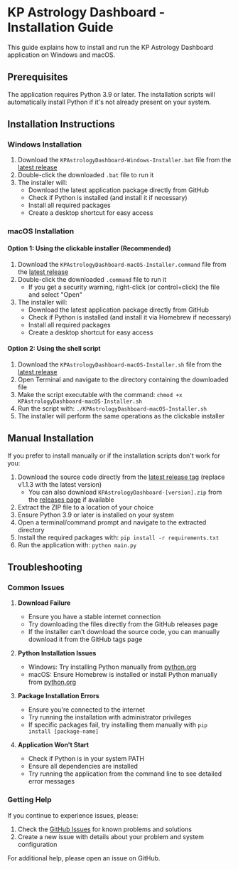 # KP Astrology Dashboard - Installation Guide

This guide explains how to install and run the KP Astrology Dashboard application on Windows and macOS.

## Prerequisites

The application requires Python 3.9 or later. The installation scripts will automatically install Python if it's not already present on your system.

## Installation Instructions

### Windows Installation

1. Download the `KPAstrologyDashboard-Windows-Installer.bat` file from the [latest release](https://github.com/cryptekbits/KPAstroDashboard/releases/latest)
2. Double-click the downloaded `.bat` file to run it
3. The installer will:
   - Download the latest application package directly from GitHub
   - Check if Python is installed (and install it if necessary)
   - Install all required packages
   - Create a desktop shortcut for easy access

### macOS Installation

#### Option 1: Using the clickable installer (Recommended)

1. Download the `KPAstrologyDashboard-macOS-Installer.command` file from the [latest release](https://github.com/cryptekbits/KPAstroDashboard/releases/latest)
2. Double-click the downloaded `.command` file to run it
   - If you get a security warning, right-click (or control+click) the file and select "Open"
3. The installer will:
   - Download the latest application package directly from GitHub
   - Check if Python is installed (and install it via Homebrew if necessary)
   - Install all required packages
   - Create a desktop shortcut for easy access

#### Option 2: Using the shell script

1. Download the `KPAstrologyDashboard-macOS-Installer.sh` file from the [latest release](https://github.com/cryptekbits/KPAstroDashboard/releases/latest)
2. Open Terminal and navigate to the directory containing the downloaded file
3. Make the script executable with the command: `chmod +x KPAstrologyDashboard-macOS-Installer.sh`
4. Run the script with: `./KPAstrologyDashboard-macOS-Installer.sh`
5. The installer will perform the same operations as the clickable installer

## Manual Installation

If you prefer to install manually or if the installation scripts don't work for you:

1. Download the source code directly from the [latest release tag](https://github.com/cryptekbits/KPAstroDashboard/archive/refs/tags/v1.1.3.zip) (replace v1.1.3 with the latest version)
   - You can also download `KPAstrologyDashboard-[version].zip` from the [releases page](https://github.com/cryptekbits/KPAstroDashboard/releases/latest) if available
2. Extract the ZIP file to a location of your choice
3. Ensure Python 3.9 or later is installed on your system
4. Open a terminal/command prompt and navigate to the extracted directory
5. Install the required packages with: `pip install -r requirements.txt`
6. Run the application with: `python main.py`

## Troubleshooting

### Common Issues

1. **Download Failure**
   - Ensure you have a stable internet connection
   - Try downloading the files directly from the GitHub releases page
   - If the installer can't download the source code, you can manually download it from the GitHub tags page

2. **Python Installation Issues**
   - Windows: Try installing Python manually from [python.org](https://www.python.org/downloads/)
   - macOS: Ensure Homebrew is installed or install Python manually from [python.org](https://www.python.org/downloads/)

3. **Package Installation Errors**
   - Ensure you're connected to the internet
   - Try running the installation with administrator privileges
   - If specific packages fail, try installing them manually with `pip install [package-name]`

4. **Application Won't Start**
   - Check if Python is in your system PATH
   - Ensure all dependencies are installed
   - Try running the application from the command line to see detailed error messages

### Getting Help

If you continue to experience issues, please:
1. Check the [GitHub Issues](https://github.com/cryptekbits/KPAstroDashboard/issues) for known problems and solutions
2. Create a new issue with details about your problem and system configuration

For additional help, please open an issue on GitHub. 